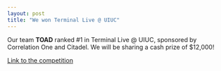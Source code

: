 ```yaml
---
layout: post
title: "We won Terminal Live @ UIUC"
---
```


Our team **TOAD** ranked #1 in Terminal Live @ UIUC, sponsored by Correlation One and Citadel. We will be sharing a cash prize of $12,000! 

[Link to the competition](https://terminal.c1games.com/competitions/69)
